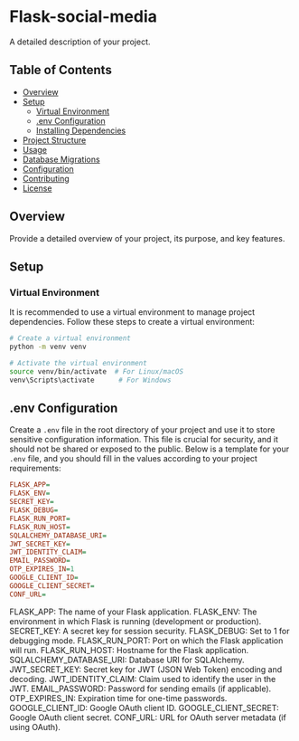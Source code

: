 # Flask-social-media

A detailed description of your project.

## Table of Contents

- [Overview](#overview)
- [Setup](#setup)
  - [Virtual Environment](#virtual-environment)
  - [.env Configuration](#env-configuration)
  - [Installing Dependencies](#installing-dependencies)
- [Project Structure](#project-structure)
- [Usage](#usage)
- [Database Migrations](#database-migrations)
- [Configuration](#configuration)
- [Contributing](#contributing)
- [License](#license)

## Overview

Provide a detailed overview of your project, its purpose, and key features.

## Setup

### Virtual Environment

It is recommended to use a virtual environment to manage project dependencies. Follow these steps to create a virtual environment:

```bash
# Create a virtual environment
python -m venv venv
```
```bash
# Activate the virtual environment
source venv/bin/activate  # For Linux/macOS
venv\Scripts\activate      # For Windows
```

## .env Configuration

Create a `.env` file in the root directory of your project and use it to store sensitive configuration information. This file is crucial for security, and it should not be shared or exposed to the public. Below is a template for your `.env` file, and you should fill in the values according to your project requirements:

```ini
FLASK_APP=
FLASK_ENV=
SECRET_KEY=
FLASK_DEBUG=
FLASK_RUN_PORT=
FLASK_RUN_HOST=
SQLALCHEMY_DATABASE_URI=
JWT_SECRET_KEY=
JWT_IDENTITY_CLAIM=
EMAIL_PASSWORD=
OTP_EXPIRES_IN=1
GOOGLE_CLIENT_ID=
GOOGLE_CLIENT_SECRET=
CONF_URL=
```
FLASK_APP: The name of your Flask application.
FLASK_ENV: The environment in which Flask is running (development or production).
SECRET_KEY: A secret key for session security.
FLASK_DEBUG: Set to 1 for debugging mode.
FLASK_RUN_PORT: Port on which the Flask application will run.
FLASK_RUN_HOST: Hostname for the Flask application.
SQLALCHEMY_DATABASE_URI: Database URI for SQLAlchemy.
JWT_SECRET_KEY: Secret key for JWT (JSON Web Token) encoding and decoding.
JWT_IDENTITY_CLAIM: Claim used to identify the user in the JWT.
EMAIL_PASSWORD: Password for sending emails (if applicable).
OTP_EXPIRES_IN: Expiration time for one-time passwords.
GOOGLE_CLIENT_ID: Google OAuth client ID.
GOOGLE_CLIENT_SECRET: Google OAuth client secret.
CONF_URL: URL for OAuth server metadata (if using OAuth).